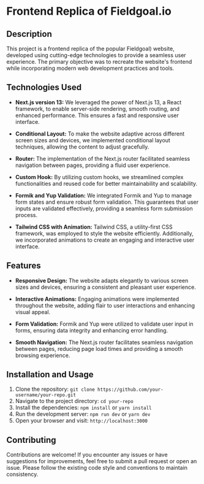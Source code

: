 # Frontend Replica of Fieldgoal.io



## Description

This project is a frontend replica of the popular Fieldgoal) website, developed using cutting-edge technologies to provide a seamless user experience. The primary objective was to recreate the website's frontend while incorporating modern web development practices and tools.

## Technologies Used

- **Next.js version 13:** We leveraged the power of Next.js 13, a React framework, to enable server-side rendering, smooth routing, and enhanced performance. This ensures a fast and responsive user interface.

- **Conditional Layout:** To make the website adaptive across different screen sizes and devices, we implemented conditional layout techniques, allowing the content to adjust gracefully.

- **Router:** The implementation of the Next.js router facilitated seamless navigation between pages, providing a fluid user experience.

- **Custom Hook:** By utilizing custom hooks, we streamlined complex functionalities and reused code for better maintainability and scalability.

- **Formik and Yup Validation:** We integrated Formik and Yup to manage form states and ensure robust form validation. This guarantees that user inputs are validated effectively, providing a seamless form submission process.

- **Tailwind CSS with Animation:** Tailwind CSS, a utility-first CSS framework, was employed to style the website efficiently. Additionally, we incorporated animations to create an engaging and interactive user interface.

## Features

- **Responsive Design:** The website adapts elegantly to various screen sizes and devices, ensuring a consistent and pleasant user experience.

- **Interactive Animations:** Engaging animations were implemented throughout the website, adding flair to user interactions and enhancing visual appeal.

- **Form Validation:** Formik and Yup were utilized to validate user input in forms, ensuring data integrity and enhancing error handling.

- **Smooth Navigation:** The Next.js router facilitates seamless navigation between pages, reducing page load times and providing a smooth browsing experience.



## Installation and Usage

1. Clone the repository: `git clone https://github.com/your-username/your-repo.git`
2. Navigate to the project directory: `cd your-repo`
3. Install the dependencies: `npm install` or `yarn install`
4. Run the development server: `npm run dev` or `yarn dev`
5. Open your browser and visit: `http://localhost:3000`

## Contributing

Contributions are welcome! If you encounter any issues or have suggestions for improvements, feel free to submit a pull request or open an issue. Please follow the existing code style and conventions to maintain consistency.



